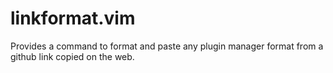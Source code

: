 # linkformat.vim

Provides a command to format and paste any plugin manager format from a github link copied on the web.
